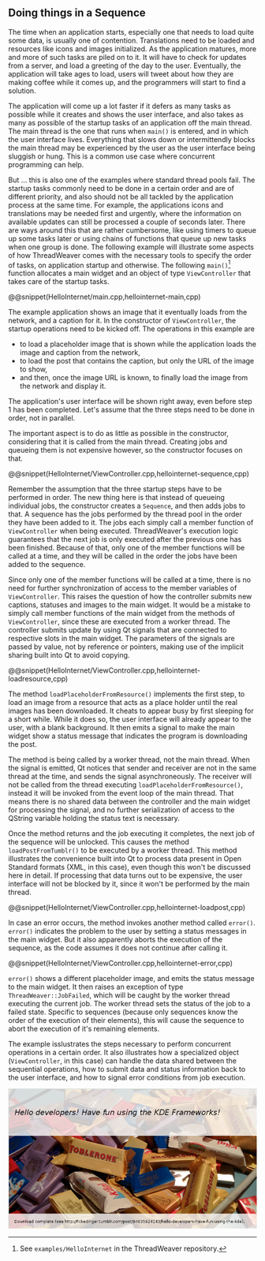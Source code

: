 ## Doing things in a Sequence

The time when an application starts, especially one that needs
to load quite some data, is usually one of contention. Translations
need to be loaded and resources like icons and images initialized. As
the application matures, more and more of such tasks are piled on to
it. It will have to check for updates from a server, and load a
greeting of the day to the user. Eventually, the application will
take ages to load, users will tweet about how they are making coffee
while it comes up, and the programmers will start to find a solution. 

The application will come up a lot faster if it defers as many
tasks as possible while it creates and shows the user interface, and
also takes as many as possible of the startup tasks of an application
off the main thread. The main thread is the one that runs when
`main()` is entered, and in which the user interface lives. Everything
that slows down or intermittendly blocks the main thread may be
experienced by the user as the user interface being sluggish or
hung. This is a common use case where concurrent programming can
help. 

But ... this is also one of the examples where standard thread pools
fail. The startup tasks commonly need to be done in a certain order
and are of different priority, and also should not be all tackled by
the application process at the same time. 
For example, the applications icons and translations may be needed
first and urgently, where the information on available updates can
still be processed a couple of seconds later. There are ways around
this that are rather cumbersome, like using timers to queue up some
tasks later or using chains of functions that queue up new tasks when
one group is done. The following example will illustrate some aspects
of how ThreadWeaver comes with the necessary tools to specify the
order of tasks, on application startup and otherwise. The following
`main()`[^4] function allocates a main widget and an object of type
`ViewController` that takes care of the startup tasks.

@@snippet(HelloInternet/main.cpp,hellointernet-main,cpp)

The example application shows an image that it eventually loads from
the network, and a caption for it. In the constructor of
`ViewController`, the startup operations need to be kicked off. The
operations in this example are 

* to load a placeholder image that is shown while the application
  loads the image and caption from the network,
* to load the post that contains the caption, but only the URL of the
  image to show,
* and then, once the image URL is known, to finally load the image
  from the network and display it.

The application's user interface will be shown right away, even before
step 1 has been completed. Let's assume that the three steps need to
be done in order, not in parallel.

The important aspect is to do as little as possible in the
constructor, considering that it is called from the main
thread. Creating jobs and queueing them is not expensive however, so
the constructor focuses on that.

@@snippet(HelloInternet/ViewController.cpp,hellointernet-sequence,cpp)

Remember the assumption that the three startup steps have to be
performed in order. The new thing here is that instead of queueing
individual jobs, the constructor creates a `Sequence`, and then adds
jobs to that. A sequence has the jobs performed by the thread pool in
the order they have been added to it. The jobs each simply call a
member function of `ViewController` when being
executed. ThreadWeaver's execution logic guarantees that the next job
is only executed after the previous one has been finished. Because of
that, only one of the member functions will be called at a time, and
they will be called in the order the jobs have been added to the
sequence. 

Since only one of the member functions will be called at a time, there
is no need for further synchronization of access to the member
variables of `ViewController`. This raises the question of how the
controller submits new captions, statuses and images to the main
widget. It would be a mistake to simply call member functions of the
main widget from the methods of `ViewController`, since these are
executed from a worker thread. The controller submits update by using
Qt signals that are connected to respective slots in the main
widget. The parameters of the signals are passed by value, not by
reference or pointers, making use of the implicit sharing built into
Qt to avoid copying. 

@@snippet(HelloInternet/ViewController.cpp,hellointernet-loadresource,cpp)

The method `loadPlaceholderFromResource()` implements the first step,
to load an image from a resource that acts as a place holder until the
real images has been downloaded. It cheats to appear busy by first
sleeping for a short while. While it does so, the user interface will
already appear to the user, with a blank background. It then emits a
signal to make the main widget show a status message that indicates
the program is downloading the post. 

The method is being called by a worker thread, not the main
thread. When the signal is emitted, Qt notices that sender and
receiver are not in the same thread at the time, and sends the signal
asynchroneously. The receiver will not be called from the thread
executing `loadPlaceholderFromResource()`, instead it will be invoked
from the event loop of the main thread. That means there is no shared
data between the controller and the main widget for processing the
signal, and no further serialization of access to the QString variable
holding the status text is necessary.

Once the method returns and the job executing it completes, the next
job of the sequence will be unlocked. This causes the method
`loadPostFromTumblr()` to be executed by a worker thread. This method
illustrates the convenience built into Qt to process data present in
Open Standard formats (XML, in this case), even though this won't be
discussed here in detail. If processing that data turns out to be
expensive, the user interface will not be blocked by it, since it
won't be performed by the main thread.

@@snippet(HelloInternet/ViewController.cpp,hellointernet-loadpost,cpp)

In case an error occurs, the method invokes another method called
`error()`. `error()` indicates the problem to the user by setting a
status messages in the main widget. But it also apparently aborts the
execution of the sequence, as the code assumes it does not continue
after calling it.

@@snippet(HelloInternet/ViewController.cpp,hellointernet-error,cpp)

`error()` shows a different placeholder image, and emits the status
message to the main widget. It then raises an exception of type
`ThreadWeaver::JobFailed`, which will be caught by the worker thread
executing the current job. The worker thread sets the status of
the job to a failed state. Specific to sequences (because only
sequences know the order of the execution of their elements), this
will cause the sequence to abort the execution of it's remaining
elements.

The example isslustrates the steps necessary to perform concurrent
operations in a certain order. It also illustrates how a specialized
object (`ViewController`, in this case) can handle the data shared
between the sequential operations, how to submit data and status
information back to the user interface, and how to signal error
conditions from job execution.

![Hello Internet](screenshots/HelloInternet.png "The HelloInternet example, after downloading the post")

[^4]: See `examples/HelloInternet` in the ThreadWeaver repository.
